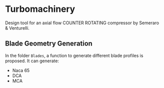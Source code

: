 # Turbomachinery

Design tool for an axial flow COUNTER ROTATING compressor by Semeraro & Venturelli.

## Blade Geometry Generation

In the folder `Blades`, a function to generate different blade profiles is proposed. It can generate:
- Naca 65
- DCA
- MCA

